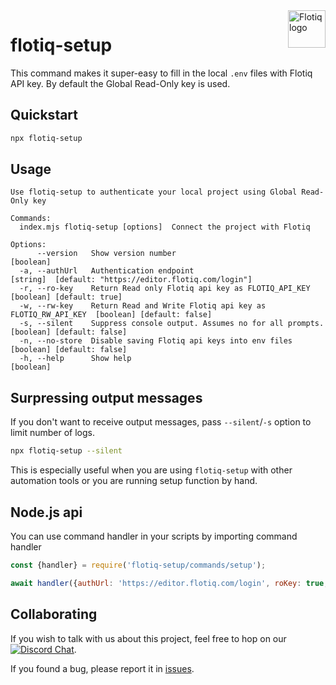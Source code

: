 <a href="https://flotiq.com/">
    <img src="https://editor.flotiq.com/fonts/fq-logo.svg" alt="Flotiq logo" title="Flotiq" align="right" height="60" />
</a>


flotiq-setup
============

This command makes it super-easy to fill in the local `.env` files with Flotiq API key.
By default the Global Read-Only key is used.

## Quickstart

```bash
npx flotiq-setup
```

## Usage

```
Use flotiq-setup to authenticate your local project using Global Read-Only key

Commands:
  index.mjs flotiq-setup [options]  Connect the project with Flotiq

Options:
      --version   Show version number                                        [boolean]
  -a, --authUrl   Authentication endpoint                                    [string]  [default: "https://editor.flotiq.com/login"]
  -r, --ro-key    Return Read only Flotiq api key as FLOTIQ_API_KEY          [boolean] [default: true]
  -w, --rw-key    Return Read and Write Flotiq api key as FLOTIQ_RW_API_KEY  [boolean] [default: false]
  -s, --silent    Suppress console output. Assumes no for all prompts.       [boolean] [default: false]
  -n, --no-store  Disable saving Flotiq api keys into env files              [boolean] [default: false]
  -h, --help      Show help                                                  [boolean]
```

## Surpressing output messages

If you don't want to receive output messages, pass `--silent`/`-s` option to limit number of logs.

```bash
npx flotiq-setup --silent
```

This is especially useful when you are using `flotiq-setup` with other automation tools or you are running setup function by hand.

## Node.js api

You can use command handler in your scripts by importing command handler

```javascript
const {handler} = require('flotiq-setup/commands/setup');

await handler({authUrl: 'https://editor.flotiq.com/login', roKey: true, rwKey: true, silent: false, noStore: false});
```



## Collaborating

If you wish to talk with us about this project, feel free to hop on
our [![Discord Chat](https://img.shields.io/discord/682699728454025410.svg)](https://discord.gg/FwXcHnX).

If you found a bug, please report it in [issues](https://github.com/flotiq/flotiq-setup).
